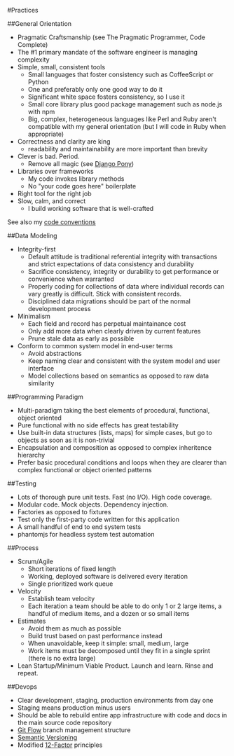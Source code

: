 #Practices

##General Orientation


* Pragmatic Craftsmanship (see The Pragmatic Programmer, Code Complete)
* The #1 primary mandate of the software engineer is managing complexity
* Simple, small, consistent tools
    * Small languages that foster consistency such as CoffeeScript or Python
    * One and preferably only one good way to do it
    * Significant white space fosters consistency, so I use it
    * Small core library plus good package management such as node.js with npm
    * Big, complex, heterogeneous languages like Perl and Ruby aren't compatible with my general orientation (but I will code in Ruby when appropriate)
* Correctness and clarity are king
    * readability and maintainability are more important than brevity
* Clever is bad. Period.
    * Remove all magic (see [Django Pony](http://djangopony.com/))
* Libraries over frameworks
    * My code invokes library methods
    * No "your code goes here" boilerplate
* Right tool for the right job
* Slow, calm, and correct
    * I build working software that is well-crafted

See also my [code conventions](/code_conventions)

##Data Modeling

* Integrity-first
    * Default attitude is traditional referential integrity with transactions and strict expectations of data consistency and durability
    * Sacrifice consistency, integrity or durability to get performance or convenience when warranted
    * Properly coding for collections of data where individual records can vary greatly is difficult. Stick with consistent records.
    * Disciplined data migrations should be part of the normal development process
* Minimalism
    * Each field and record has perpetual maintainance cost
    * Only add more data when clearly driven by current features
    * Prune stale data as early as possible
* Conform to common system model in end-user terms
    * Avoid abstractions
    * Keep naming clear and consistent with the system model and user interface
    * Model collections based on semantics as opposed to raw data similarity

##Programming Paradigm

* Multi-paradigm taking the best elements of procedural, functional, object oriented
* Pure functional with no side effects has great testability
* Use built-in data structures (lists, maps) for simple cases, but go to objects as soon as it is non-trivial
* Encapsulation and composition as opposed to complex inheritence hierarchy
* Prefer basic procedural conditions and loops when they are clearer than complex functional or object oriented patterns

##Testing

* Lots of thorough pure unit tests. Fast (no I/O). High code coverage.
* Modular code. Mock objects. Dependency injection.
* Factories as opposed to fixtures
* Test only the first-party code written for this application
* A small handful of end to end system tests
* phantomjs for headless system test automation

##Process

* Scrum/Agile
    * Short iterations of fixed length
    * Working, deployed software is delivered every iteration
    * Single prioritized work queue
* Velocity
    * Establish team velocity
    * Each iteration a team should be able to do only 1 or 2 large items, a handful of medium items, and a dozen or so small items
* Estimates
    * Avoid them as much as possible
    * Build trust based on past performance instead
    * When unavoidable, keep it simple: small, medium, large
    * Work items must be decomposed until they fit in a single sprint (there is no extra large)
* Lean Startup/Minimum Viable Product. Launch and learn. Rinse and repeat.

##Devops

* Clear development, staging, production environments from day one
* Staging means production minus users
* Should be able to rebuild entire app infrastructure with code and docs in the main source code repository
* [Git Flow](http://nvie.com/posts/a-successful-git-branching-model/) branch management structure
* [Semantic Versioning](http://semver.org/)
* Modified [12-Factor](http://www.12factor.net/) principles
